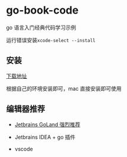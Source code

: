 <!--
 * @Author: 朽木白
 * @Date: 2022-08-29 14:17:41
 * @LastEditors: 1547702880@qq.com
 * @LastEditTime: 2022-09-02 17:31:56
 * @Description:
-->

# go-book-code

go 语言入门经典代码学习示例

运行错误安装`xcode-select --install`

## 安装

[下载地址](https://go.dev/dl/)

根据自己的环境安装即可，mac 直接安装即可使用

## 编辑器推荐

- [Jetbrains GoLand 强烈推荐](https://www.jetbrains.com/go/download/download-thanks.html?platform=mac)

- Jetbrains IDEA + go 插件

- vscode
